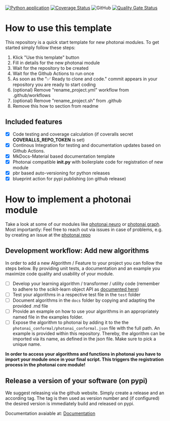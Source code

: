 [![Python application](https://github.com/wwu-mmll/photonai_module_template/actions/workflows/lindandtest.yml/badge.svg)](https://github.com/wwu-mmll/photonai_module_template/actions/workflows/lindandtest.yml)
[![Coverage Status](https://coveralls.io/repos/github/wwu-mmll/photonai_module_template/badge.svg?branch=master)](https://coveralls.io/github/wwu-mmll/photonai_module_template?branch=master)
![GitHub](https://img.shields.io/github/license/wwu-mmll/photonai_module_template)
[![Quality Gate Status](https://sonarcloud.io/api/project_badges/measure?project=wwu-mmll_photonai_module_template&metric=alert_status)](https://sonarcloud.io/summary/new_code?id=wwu-mmll_photonai_module_template)

# How to use this template
This repository is a quick start template for new photonai modules. To get started simply follow these steps:
1. Klick "Use this template" button
2. Fill in details for the new photonai module
3. Wait for the repository to be created
4. Wait for the Github Actions to run once
5. As soon as the "✅ Ready to clone and code." commit appears in your repository you are ready to start coding
6. (optional) Remove "rename_project.yml" workflow from .github/workflows
7. (optional) Remove "rename_project.sh" from .github
8. Remove this how to section from readme

## Included features
- [X] Code testing and coverage calculation (if coveralls secret **COVERALLS_REPO_TOKEN** is set)
- [X] Continous Integration for testing and documentation updates based on Github Actions.
- [X] MkDocs-Material based documentation template
- [X] Photonai compatible **init.py** with boilerplate code for registration of new module
- [X] pbr based auto-versioning for python releases 
- [X] blueprint action for pypi publishing (on github release)

# How to implement a photonai module

Take a look at some of our modules like [photonai neuro](https://github.com/wwu-mmll/photonai_neuro) 
or [photonai graph](https://github.com/wwu-mmll/photonai_graph).
Most importantly: Feel free to reach out via issues in case of problems, e.g. by creating an issue at the [photonai repo](https://github.com/wwu-mmll/photonai)

##  Development workflow: Add new algorithms
In order to add a new Algorithm / Feature to your project you can follow the steps below. By providing unit tests, a documentation and an example you maximize code quality and usability of your module.  
- [ ] Develop your learning algorithm / transformer / utility code (remember to adhere to the scikit-learn object API as [documented here](https://wwu-mmll.github.io/photonai/getting_started/custom_algorithm/))
- [ ] Test your algorithms in a respective test file in the `test` folder 
- [ ] Document algorithms in the `docs` folder by copying and adapting the provided .md file
- [ ] Provide an example on how to use your algorithms in an appropriately named file in the examples folder.
- [ ] Expose the algorithm to photonai by adding it to the the `photonai_conformal/photonai_conformal.json` file with the full path. An example is provided within this repository.  Thereby, the algorithm can be imported via its name, as defined in the json file. Make sure to pick a unique name. 

**In order to access your algorithms and functions in photonai you have to import your module once in your final script. This triggers the registration process in the photonai core module!**

## Release a version of your software (on pypi)
We suggest releasing via the github website. Simply create a release and an according tag.
The tag is then used as version number and (if configured) the desired version is immediately build and released on pypi.

Documentation avaiable at: [Documentation](https://wwu-mmll.github.io/photonai_module_template/)
